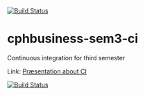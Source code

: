 [![Build Status](https://travis-ci.org/Jegp/cphbusiness-sem3-ci.svg?branch=master)](https://travis-ci.org/Jegp/cphbusiness-sem3-ci)

# cphbusiness-sem3-ci
Continuous integration for third semester

Link: [Præsentation about CI](https://jegp.github.io/cphbusiness-sem3-ci/presentation.html#/)


[![Build Status](https://travis-ci.org/Ionsight/cphbusiness-sem3-ci.svg?branch=master)](https://travis-ci.org/Ionsight/cphbusiness-sem3-ci)
